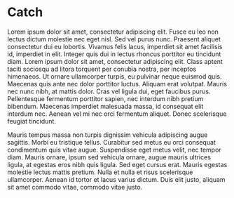 Catch
=====

Lorem ipsum dolor sit amet, consectetur adipiscing elit. Fusce eu leo non lectus dictum molestie nec eget nisl. Sed vel purus nunc. Praesent aliquet consectetur dui eu lobortis. Vivamus felis lacus, imperdiet sit amet facilisis id, imperdiet in elit. Integer quis dui in lectus rhoncus porttitor eu tincidunt diam. Lorem ipsum dolor sit amet, consectetur adipiscing elit. Class aptent taciti sociosqu ad litora torquent per conubia nostra, per inceptos himenaeos. Ut ornare ullamcorper turpis, eu pulvinar neque euismod quis. Maecenas quis ante nec dolor porttitor luctus. Aliquam erat volutpat. Mauris nec nunc nibh, at mattis dolor. Cras vel ligula dui, eget faucibus purus. Pellentesque fermentum porttitor sapien, nec interdum nibh pretium bibendum. Maecenas imperdiet malesuada massa, id consequat elit interdum nec. Aenean vel mi nec orci fermentum aliquet. Donec scelerisque feugiat tincidunt.

Mauris tempus massa non turpis dignissim vehicula adipiscing augue sagittis. Morbi eu tristique tellus. Curabitur sed metus eu orci consequat condimentum quis vitae augue. Suspendisse eget metus velit, nec tempor diam. Mauris ornare, ipsum sed vehicula ornare, augue mauris ultrices ligula, at egestas eros nibh quis ligula. Sed eget cursus erat. Mauris egestas molestie lectus mattis pretium. Nulla et nulla et risus scelerisque ullamcorper. Aenean id tortor et lacus varius dictum. Duis elit justo, aliquam sit amet commodo vitae, commodo vitae justo.